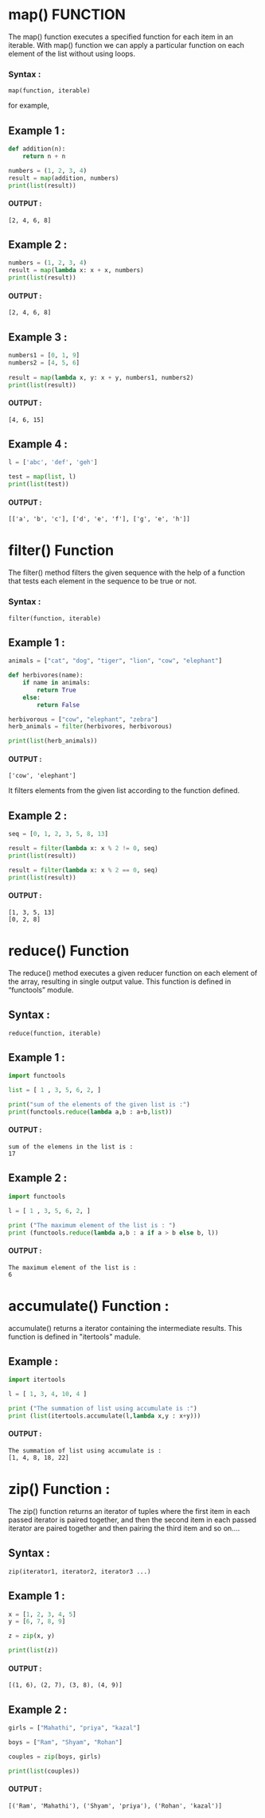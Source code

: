  # map() FUNCTION

The map() function executes a specified function for each item in an iterable. With map() function we can apply a particular function on each element of the list without using loops.

### Syntax :
```
map(function, iterable)
```
for example,  

## Example 1 :

```python
def addition(n):
    return n + n

numbers = (1, 2, 3, 4)
result = map(addition, numbers)
print(list(result))
```
#### OUTPUT :
```
[2, 4, 6, 8]
```
## Example 2 :

```python
numbers = (1, 2, 3, 4)
result = map(lambda x: x + x, numbers)
print(list(result))
```
#### OUTPUT :
```
[2, 4, 6, 8]
```

## Example 3 :

```python
numbers1 = [0, 1, 9]
numbers2 = [4, 5, 6]
  
result = map(lambda x, y: x + y, numbers1, numbers2)
print(list(result))
```
#### OUTPUT :
```
[4, 6, 15]
```

## Example 4 :
```python
l = ['abc', 'def', 'geh']

test = map(list, l)
print(list(test))
```
#### OUTPUT :
```
[['a', 'b', 'c'], ['d', 'e', 'f'], ['g', 'e', 'h']]
```

 # filter() Function

The filter() method filters the given sequence with the help of a function that tests each element in the sequence to be true or not.

### Syntax :
```
filter(function, iterable)
```
## Example 1 :

```python
animals = ["cat", "dog", "tiger", "lion", "cow", "elephant"]

def herbivores(name):
    if name in animals:
        return True
    else:
        return False

herbivorous = ["cow", "elephant", "zebra"]
herb_animals = filter(herbivores, herbivorous)

print(list(herb_animals))
```
#### OUTPUT :
```
['cow', 'elephant']
```
It filters elements from the given list according to the function defined.

## Example 2 :
```python
seq = [0, 1, 2, 3, 5, 8, 13]

result = filter(lambda x: x % 2 != 0, seq)
print(list(result))

result = filter(lambda x: x % 2 == 0, seq)
print(list(result))
```
#### OUTPUT :
```
[1, 3, 5, 13]
[0, 2, 8]
```

# reduce() Function

The reduce() method executes a given reducer function on each element of the array, resulting in single output value.
This function is defined in “functools” module.

## Syntax :
```
reduce(function, iterable)
```

## Example 1 :

```python
import functools

list = [ 1 , 3, 5, 6, 2, ]

print("sum of the elements of the given list is :")
print(functools.reduce(lambda a,b : a+b,list))
```
#### OUTPUT :
```
sum of the elemens in the list is : 
17
```

## Example 2 :

```python
import functools

l = [ 1 , 3, 5, 6, 2, ]

print ("The maximum element of the list is : ")
print (functools.reduce(lambda a,b : a if a > b else b, l))
```
#### OUTPUT :
```
The maximum element of the list is : 
6
```

# accumulate() Function :

accumulate() returns a iterator containing the intermediate results.
This function is defined in "itertools" madule.

## Example :

```python
import itertools

l = [ 1, 3, 4, 10, 4 ]

print ("The summation of list using accumulate is :")
print (list(itertools.accumulate(l,lambda x,y : x+y)))
```

#### OUTPUT :
```
The summation of list using accumulate is :
[1, 4, 8, 18, 22]
```

# zip() Function :

The zip() function returns an iterator of tuples where the first item in each passed iterator is paired together, and then the second item in each passed iterator are paired together and then pairing the third item and so on....  

## Syntax :
```
zip(iterator1, iterator2, iterator3 ...)
```

## Example 1 :
```python
x = [1, 2, 3, 4, 5]
y = [6, 7, 8, 9]

z = zip(x, y)

print(list(z))
```
#### OUTPUT :
```
[(1, 6), (2, 7), (3, 8), (4, 9)]
```

## Example 2 :
```python
girls = ["Mahathi", "priya", "kazal"]

boys = ["Ram", "Shyam", "Rohan"]

couples = zip(boys, girls)

print(list(couples))
```
#### OUTPUT :
```
[('Ram', 'Mahathi'), ('Shyam', 'priya'), ('Rohan', 'kazal')]
```







